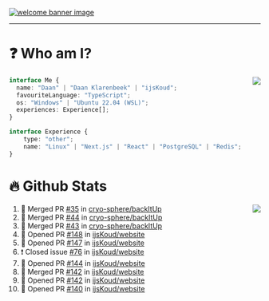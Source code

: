 <h1 align="center" style="display:none;"></h1>

<a href="https://ijskoud.dev/"><img src="https://cdn.ijskoud.dev/files/IIcds5oPKl.png" alt="welcome banner image" /></a>

---

# ❓ Who am I?

<img align="right" src="http://gh-stats.ijskoud.dev/api/top-langs?username=ijsKoud&cache_seconds=1800&layout=compact&hide_border=true&hide_rank=true&show_icons=true&theme=dark&title_color=ffffff&hide_border=true&locale=en" />

```typescript
interface Me {
  name: "Daan" | "Daan Klarenbeek" | "ijsKoud";
  favouriteLanguage: "TypeScript";
  os: "Windows" | "Ubuntu 22.04 (WSL)";
  experiences: Experience[];
}

interface Experience {
    type: "other";
    name: "Linux" | "Next.js" | "React" | "PostgreSQL" | "Redis";
}
```

# 🔥 Github Stats

<img align="right" src="http://gh-stats.ijskoud.dev/api? username=ijsKoud&cache_seconds=1800&hide_border=true&hide_rank=true&show_icons=true&theme=dark&title_color=ffffff&hide_border=true&locale=en">

<!--START_SECTION:activity-->
1. 🎉 Merged PR [#35](https://github.com/cryo-sphere/backItUp/pull/35) in [cryo-sphere/backItUp](https://github.com/cryo-sphere/backItUp)
2. 🎉 Merged PR [#44](https://github.com/cryo-sphere/backItUp/pull/44) in [cryo-sphere/backItUp](https://github.com/cryo-sphere/backItUp)
3. 🎉 Merged PR [#43](https://github.com/cryo-sphere/backItUp/pull/43) in [cryo-sphere/backItUp](https://github.com/cryo-sphere/backItUp)
4. 💪 Opened PR [#148](https://github.com/ijsKoud/website/pull/148) in [ijsKoud/website](https://github.com/ijsKoud/website)
5. 💪 Opened PR [#147](https://github.com/ijsKoud/website/pull/147) in [ijsKoud/website](https://github.com/ijsKoud/website)
6. ❗️ Closed issue [#76](https://github.com/ijsKoud/website/issues/76) in [ijsKoud/website](https://github.com/ijsKoud/website)
7. 💪 Opened PR [#144](https://github.com/ijsKoud/website/pull/144) in [ijsKoud/website](https://github.com/ijsKoud/website)
8. 🎉 Merged PR [#142](https://github.com/ijsKoud/website/pull/142) in [ijsKoud/website](https://github.com/ijsKoud/website)
9. 💪 Opened PR [#142](https://github.com/ijsKoud/website/pull/142) in [ijsKoud/website](https://github.com/ijsKoud/website)
10. 💪 Opened PR [#140](https://github.com/ijsKoud/website/pull/140) in [ijsKoud/website](https://github.com/ijsKoud/website)
<!--END_SECTION:activity-->

<h1 align="center" style="display:none;"></h1>
